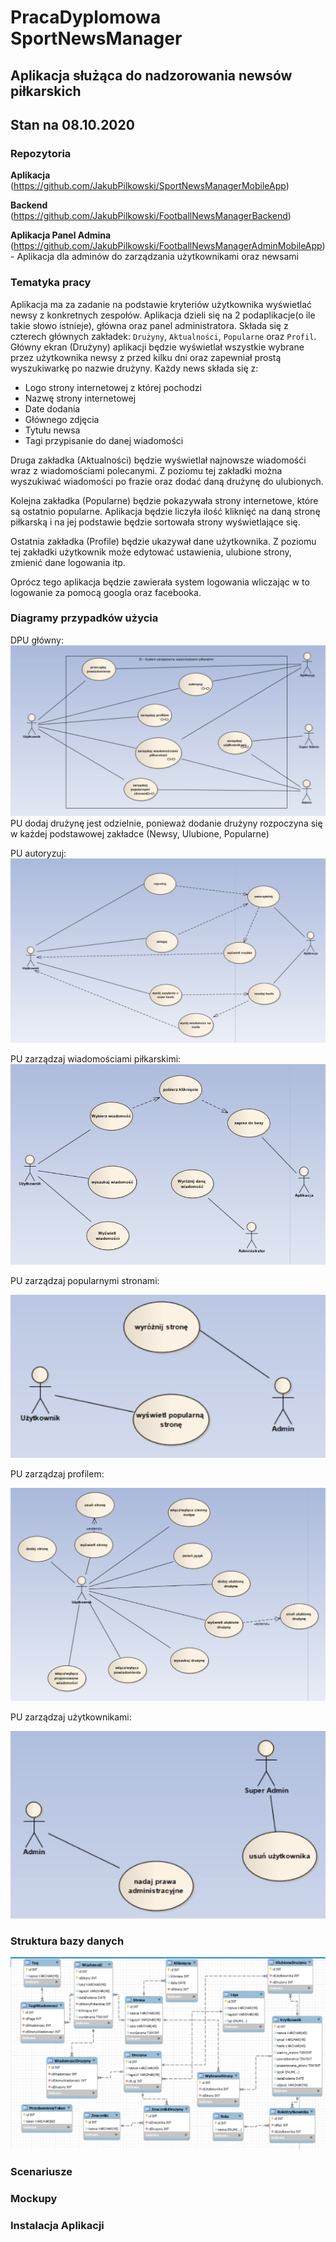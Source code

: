 PracaDyplomowa SportNewsManager
======
Aplikacja służąca do nadzorowania newsów piłkarskich
------
Stan na 08.10.2020
------
### Repozytoria
 __Aplikacja__ (https://github.com/JakubPilkowski/SportNewsManagerMobileApp)
 
 __Backend__ (https://github.com/JakubPilkowski/FootballNewsManagerBackend)
 
 __Aplikacja Panel Admina__ (https://github.com/JakubPilkowski/FootballNewsManagerAdminMobileApp) - Aplikacja dla adminów do zarządzania użytkownikami oraz newsami
 
### Tematyka pracy
Aplikacja ma za zadanie na podstawie kryteriów użytkownika wyświetlać newsy z konkretnych zespołów. Aplikacja dzieli się na 2 podaplikacje(o ile takie słowo istnieje), główna oraz panel administratora.
Składa się z czterech głównych zakładek: `Drużyny`, `Aktualności`, `Popularne` oraz `Profil`.
Główny ekran (Drużyny) aplikacji będzie wyświetlał wszystkie wybrane przez użytkownika newsy z przed kilku dni oraz zapewniał prostą wyszukiwarkę po nazwie drużyny. 
Każdy news składa się z:
* Logo strony internetowej z której pochodzi
* Nazwę strony internetowej
* Date dodania
* Głównego zdjęcia
* Tytułu newsa
* Tagi przypisanie do danej wiadomości

Druga zakładka (Aktualności) będzie wyświetlał najnowsze wiadomośći wraz z wiadomościami polecanymi. Z poziomu tej zakładki można wyszukiwać wiadomości po frazie oraz dodać daną drużynę do ulubionych.

Kolejna zakładka (Popularne) będzie pokazywała strony internetowe, które są ostatnio popularne. Aplikacja będzie liczyła ilość kliknięć na daną stronę piłkarską i na jej podstawie będzie sortowała strony wyświetlające się. 

Ostatnia zakładka (Profile) będzie ukazywał dane użytkownika. Z poziomu tej zakładki użytkownik może edytować ustawienia, ulubione strony, zmienić dane logowania itp.

Oprócz tego aplikacja będzie zawierała system logowania wliczając w to logowanie za pomocą googla oraz facebooka.

### Diagramy przypadków użycia

DPU główny:
![DPU](/Diagramy/DPU.png)
PU dodaj drużynę jest odzielnie, ponieważ dodanie drużyny rozpoczyna się w każdej podstawowej zakładce (Newsy, Ulubione, Popularne)

PU autoryzuj:
![PU Autoryzuj](/Diagramy/PU_Autoryzuj.png)

PU zarządzaj wiadomościami piłkarskimi:
![PU Zarzadzaj wiadomosciami](/Diagramy/PU_Zarzadzaj_wiadomosciami_pilkarskimi.png)

PU zarządzaj popularnymi stronami:

![PU Zarzadzaj popularnymi stronami](/Diagramy/PU_Zarzadzaj_popularnymi_stronami.png)

PU zarządzaj profilem:

![PU Zarzadzaj profilem](/Diagramy/PU_Zarzadzaj_profilem.png)


PU zarządzaj użytkownikami:

![PU Zarzadzaj użytkownikami](/Diagramy/PU_Zarzadzaj_uzytkownikami.png)

### Struktura bazy danych


![DPU](/BazaDanych/BazaDanych.png)


### Scenariusze




### Mockupy



### Instalacja Aplikacji
